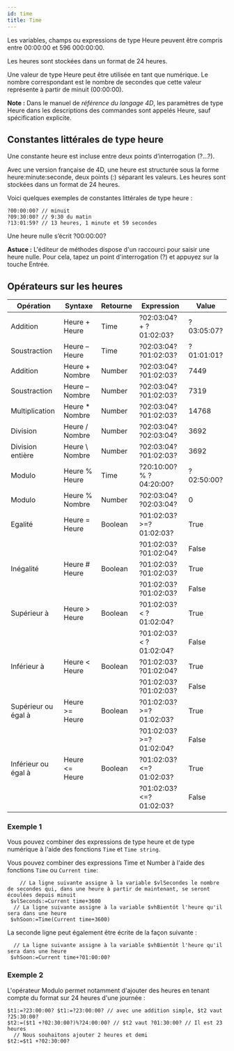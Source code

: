 ```yaml
---
id: time
title: Time
---
```


Les variables, champs ou expressions de type Heure peuvent être compris entre 00:00:00 et 596 000:00:00.

Les heures sont stockées dans un format de 24 heures.

Une valeur de type Heure peut être utilisée en tant que numérique. Le nombre correspondant est le nombre de secondes que cette valeur représente à partir de minuit (00:00:00).

**Note :** Dans le manuel de *référence du langage 4D*, les paramètres de type Heure dans les descriptions des commandes sont appelés Heure, sauf spécification explicite.

## Constantes littérales de type heure

Une constante heure est incluse entre deux points d’interrogation (?...?).

Avec une version française de 4D, une heure est structurée sous la forme heure:minute:seconde, deux points (:) séparant les valeurs. Les heures sont stockées dans un format de 24 heures.

Voici quelques exemples de constantes littérales de type heure :

```4d
?00:00:00? // minuit
?09:30:00? // 9:30 du matin
?13:01:59? // 13 heures, 1 minute et 59 secondes
```

Une heure nulle s’écrit ?00:00:00?

**Astuce :** L'éditeur de méthodes dispose d'un raccourci pour saisir une heure nulle. Pour cela, tapez un point d'interrogation (?) et appuyez sur la touche Entrée.

## Opérateurs sur les heures

| Opération           | Syntaxe         | Retourne | Expression              | Value      |
| ------------------- | --------------- | -------- | ----------------------- | ---------- |
| Addition            | Heure + Heure   | Time     | ?02:03:04? + ?01:02:03? | ?03:05:07? |
| Soustraction        | Heure – Heure   | Time     | ?02:03:04? ?01:02:03?   | ?01:01:01? |
| Addition            | Heure + Nombre  | Number   | ?02:03:04? ?01:02:03?   | 7449       |
| Soustraction        | Heure – Nombre  | Number   | ?02:03:04? ?01:02:03?   | 7319       |
| Multiplication      | Heure * Nombre  | Number   | ?02:03:04? ?01:02:03?   | 14768      |
| Division            | Heure / Nombre  | Number   | ?02:03:04? ?02:03:04?   | 3692       |
| Division entière    | Heure \ Nombre | Number   | ?02:03:04? ?01:02:03?   | 3692       |
| Modulo              | Heure % Heure   | Time     | ?20:10:00? % ?04:20:00? | ?02:50:00? |
| Modulo              | Heure % Nombre  | Number   | ?02:03:04? ?02:03:04?   | 0          |
| Egalité             | Heure = Heure   | Boolean  | ?01:02:03? >=?01:02:03? | True       |
|                     |                 |          | ?01:02:03? ?01:02:04?   | False      |
| Inégalité           | Heure # Heure   | Boolean  | ?01:02:03? ?01:02:03?   | True       |
|                     |                 |          | ?01:02:03? ?01:02:03?   | False      |
| Supérieur à         | Heure > Heure   | Boolean  | ?01:02:03? < ?01:02:04? | True       |
|                     |                 |          | ?01:02:03? < ?01:02:04? | False      |
| Inférieur à         | Heure < Heure   | Boolean  | ?01:02:03? ?01:02:04?   | True       |
|                     |                 |          | ?01:02:03? ?01:02:03?   | False      |
| Supérieur ou égal à | Heure >= Heure  | Boolean  | ?01:02:03? >=?01:02:03? | True       |
|                     |                 |          | ?01:02:03? >=?01:02:04? | False      |
| Inférieur ou égal à | Heure <= Heure  | Boolean  | ?01:02:03? <=?01:02:03? | True       |
|                     |                 |          | ?01:02:03? <=?01:02:03? | False      |

### Exemple 1

Vous pouvez combiner des expressions de type heure et de type numérique à l'aide des fonctions `Time` et `Time string`.

Vous pouvez combiner des expressions Time et Number à l'aide des fonctions `Time` ou `Current time`:

```4d
    // La ligne suivante assigne à la variable $vlSecondes le nombre de secondes qui, dans une heure à partir de maintenant, se seront écoulées depuis minuit
 $vlSeconds:=Current time+3600
  // La ligne suivante assigne à la variable $vhBientôt l'heure qu'il sera dans une heure
 $vhSoon:=Time(Current time+3600)
```

La seconde ligne peut également être écrite de la façon suivante :

```4d
  // La ligne suivante assigne à la variable $vhBientôt l'heure qu'il sera dans une heure
 $vhSoon:=Current time+?01:00:00?
```

### Exemple 2

L'opérateur Modulo permet notamment d'ajouter des heures en tenant compte du format sur 24 heures d'une journée :

```4d
$t1:=?23:00:00? $t1:=?23:00:00? // avec une addition simple, $t2 vaut ?25:30:00?
$t2:=($t1 +?02:30:00?)%?24:00:00? // $t2 vaut ?01:30:00? // Il est 23 heures
  // Nous souhaitons ajouter 2 heures et demi
$t2:=$t1 +?02:30:00?
```

